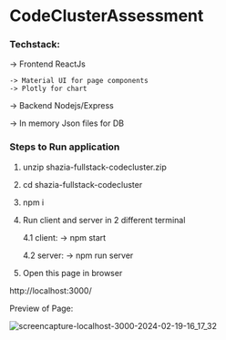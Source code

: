 # CodeClusterAssessment

### Techstack:

-> Frontend ReactJs

    -> Material UI for page components
    -> Plotly for chart
    
-> Backend Nodejs/Express

-> In memory Json files for DB

### Steps to Run application

1. unzip shazia-fullstack-codecluster.zip
2. cd shazia-fullstack-codecluster
3. npm i
4. Run client and server in 2 different terminal

    4.1 client:
    -> npm start

    4.2 server:
    -> npm run server

5. Open this page in browser
   
http://localhost:3000/


Preview of Page:

![screencapture-localhost-3000-2024-02-19-16_17_32](https://github.com/Subhadra-21/CodeClusterAssessment/assets/59275926/b14e3c09-7017-4e12-b417-e2638057b233)

